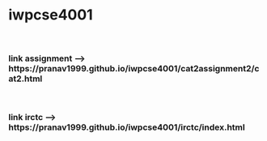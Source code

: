 # iwpcse4001 
<br>
<h3>link assignment --> https://pranav1999.github.io/iwpcse4001/cat2assignment2/cat2.html </h3>
<br>
<h3>link irctc --> https://pranav1999.github.io/iwpcse4001/irctc/index.html</h3>
